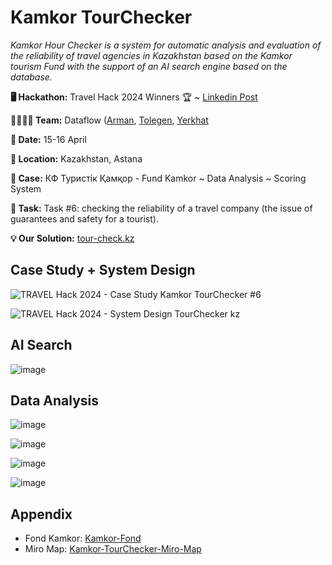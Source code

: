 # Kamkor TourChecker
*Kamkor Hour Checker is a system for automatic analysis and evaluation of the reliability of travel agencies in Kazakhstan based on the Kamkor tourism Fund with the support of an AI search engine based on the database.*

**🖥️ Hackathon:** Travel Hack 2024 Winners 🏆 ~ [Linkedin Post]()

**👨‍👩‍👧‍👦 Team:** Dataflow ([Arman](https://github.com/silvermete0r), [Tolegen](https://github.com/tolegengca), [Yerkhat](https://github.com/Yerkhatt)

**📅 Date:** 15-16 April

**📍 Location:** Kazakhstan, Astana

**💼 Case:** КФ Туристік Қамқор - Fund Kamkor ~ Data Analysis ~ Scoring System

**📝 Task:** Task #6: checking the reliability of a travel company (the issue of guarantees and safety for a tourist).

**💡 Our Solution:** [tour-check.kz](https://tour-check.streamlit.app/)

## Case Study + System Design

![TRAVEL Hack 2024 - Case Study Kamkor TourChecker #6](https://github.com/silvermete0r/kamkor_tour_checker_TourHack_2024/assets/108217670/8c4877ed-437b-4c89-bd20-f913174f4174)

![TRAVEL Hack 2024 - System Design TourChecker kz](https://github.com/silvermete0r/kamkor_tour_checker_TourHack_2024/assets/108217670/2d6460e1-4350-4f03-b562-04feebf6010a)

## AI Search 

![image](https://github.com/silvermete0r/kamkor_tour_checker_TourHack_2024/assets/108217670/fc8aff92-98e5-4f57-9fe4-b1dc670af2ee)

## Data Analysis

![image](https://github.com/silvermete0r/kamkor_tour_checker_TourHack_2024/assets/108217670/608d91b4-9030-4bda-8559-964e2b44debc)

![image](https://github.com/silvermete0r/kamkor_tour_checker_TourHack_2024/assets/108217670/6dd0aa57-0388-4db7-b496-063ac7e6dc23)

![image](https://github.com/silvermete0r/kamkor_tour_checker_TourHack_2024/assets/108217670/00efaa20-46b3-4a95-a711-0f63d8a9e6a2)

![image](https://github.com/silvermete0r/kamkor_tour_checker_TourHack_2024/assets/108217670/3811690a-0ec9-4b0d-ad2a-93c2c7f0ad08)


## Appendix

 - Fond Kamkor: [Kamkor-Fond](https://www.fondkamkor.kz/ru/Voucher/partner/packets/tour/search_agent)
 - Miro Map: [Kamkor-TourChecker-Miro-Map](https://miro.com/app/board/uXjVNiq5J5Y=/?share_link_id=489358661547)
